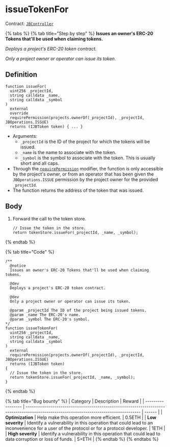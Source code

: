 # issueTokenFor

Contract: [`JBController`](../)​‌

{% tabs %}
{% tab title="Step by step" %}
**Issues an owner's ERC-20 Tokens that'll be used when claiming tokens.**

_Deploys a project's ERC-20 token contract._

_Only a project owner or operator can issue its token._

## Definition

```solidity
function issueFor(
  uint256 _projectId,
  string calldata _name,
  string calldata _symbol
)
  external
  override
  requirePermission(projects.ownerOf(_projectId), _projectId, JBOperations.ISSUE)
  returns (IJBToken token) { ... }
```

* Arguments:
  * `_projectId` is the ID of the project for which the tokens will be issued.
  * `_name` is the name to associate with the token.
  * `_symbol` is the symbol to associate with the token. This is usually short and all caps.
* Through the [`requirePermission`](../../or-abstract/jboperatable/modifiers/requirepermission.md) modifier, the function is only accessible by the project's owner, or from an operator that has been given the `JBOperations.ISSUE` permission by the project owner for the provided `_projectId`.
* The function returns the address of the token that was issued.

## Body

1.  Forward the call to the token store.

    ```solidity
    // Issue the token in the store.
    return tokenStore.issueFor(_projectId, _name, _symbol);
    ```
{% endtab %}

{% tab title="Code" %}
```solidity
/**
  @notice 
  Issues an owner's ERC-20 Tokens that'll be used when claiming tokens.

  @dev 
  Deploys a project's ERC-20 token contract.

  @dev
  Only a project owner or operator can issue its token.

  @param _projectId The ID of the project being issued tokens.
  @param _name The ERC-20's name.
  @param _symbol The ERC-20's symbol.
*/
function issueTokenFor(
  uint256 _projectId,
  string calldata _name,
  string calldata _symbol
)
  external
  requirePermission(projects.ownerOf(_projectId), _projectId, JBOperations.ISSUE)
  returns (IJBToken token)
{
  // Issue the token in the store.
  return tokenStore.issueFor(_projectId, _name, _symbol);
}
```
{% endtab %}

{% tab title="Bug bounty" %}
| Category          | Description                                                                                                                            | Reward |
| ----------------- | -------------------------------------------------------------------------------------------------------------------------------------- | ------ |
| **Optimization**  | Help make this operation more efficient.                                                                                               | 0.5ETH |
| **Low severity**  | Identify a vulnerability in this operation that could lead to an inconvenience for a user of the protocol or for a protocol developer. | 1ETH   |
| **High severity** | Identify a vulnerability in this operation that could lead to data corruption or loss of funds.                                        | 5+ETH  |
{% endtab %}
{% endtabs %}
